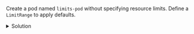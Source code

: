 Create a pod named `limits-pod` without specifying resource limits. Define a `LimitRange` to apply defaults.

<details><summary>Solution</summary>
<br>

cat <<EOF | kubectl -n session283884 apply -f -
apiVersion: v1
kind: LimitRange
metadata:
  name: default-limits
spec:
  limits:
  - default:
      cpu: 200m
      memory: 128Mi
    defaultRequest:
      cpu: 100m
      memory: 64Mi
    type: Container
EOF
```{{exec}}

```bash
kubectl -n session283884 run limits-pod --image=busybox --restart=Never -- sleep 3600
```{{exec}}

</details>